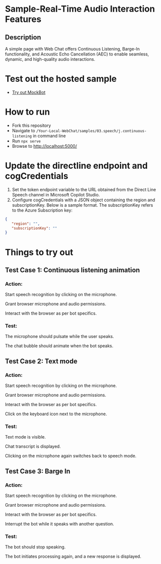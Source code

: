 # Sample-Real-Time Audio Interaction Features

## Description

A simple page with Web Chat offers Continuous Listening, Barge-In functionality, and Acoustic Echo Cancellation (AEC) to enable seamless, dynamic, and high-quality audio interactions.

# Test out the hosted sample

- [Try out MockBot](https://pradeepbhagat.github.io/webchatcdn/web/index.html)

# How to run

- Fork this repository
- Navigate to `/Your-Local-WebChat/samples/03.speech/j.continuous-listening` in command line
- Run `npx serve`
- Browse to [http://localhost:5000/](http://localhost:5000/)

# Update the directline endpoint and cogCredentials

1. Set the token endpoint variable to the URL obtained from the Direct Line Speech channel in Microsoft Copilot Studio.
2. Configure cogCredentials with a JSON object containing the region and subscriptionKey. Below is a sample format. The subscriptionKey refers to the Azure Subscription key:

```json
{
   "region": "",
   "subscriptionKey": ""
}
```

# Things to try out

## Test Case 1: Continuous listening animation

### Action:

Start speech recognition by clicking on the microphone.

Grant browser microphone and audio permissions.

Interact with the browser as per bot specifics.

### Test:

The microphone should pulsate while the user speaks.

The chat bubble should animate when the bot speaks.

## Test Case 2: Text mode

### Action:

Start speech recognition by clicking on the microphone.

Grant browser microphone and audio permissions.

Interact with the browser as per bot specifics.

Click on the keyboard icon next to the microphone.

### Test:

Text mode is visible.

Chat transcript is displayed.

Clicking on the microphone again switches back to speech mode.

## Test Case 3: Barge In

### Action:

Start speech recognition by clicking on the microphone.

Grant browser microphone and audio permissions.

Interact with the browser as per bot specifics.

Interrupt the bot while it speaks with another question.

### Test:

The bot should stop speaking.

The bot initiates processing again, and a new response is displayed.

```

```

